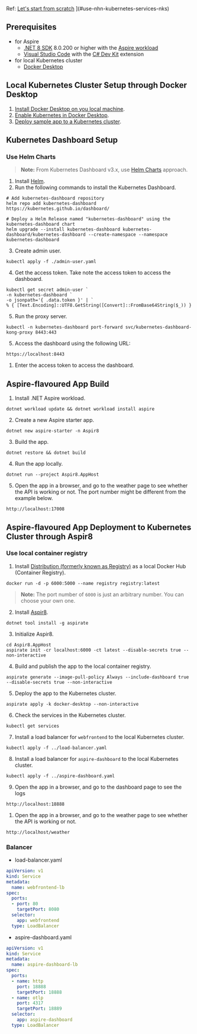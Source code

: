 
Ref: [Let's start from scratch](https://github.com/devkimchi/aspir8-from-scratch)
](#use-nhn-kubernetes-services-nks)

## Prerequisites

- for Aspire
  - [.NET 8 SDK](https://dotnet.microsoft.com/en-us/download/dotnet/8.0) 8.0.200 or higher with the [Aspire workload](https://learn.microsoft.com/dotnet/aspire/fundamentals/setup-tooling?tabs=dotnet-cli)
  - [Visual Studio Code](https://code.visualstudio.com/) with the [C# Dev Kit](https://marketplace.visualstudio.com/items?itemName=ms-dotnettools.csdevkit) extension
- for local Kubernetes cluster
  - [Docker Desktop](https://www.docker.com/products/docker-desktop/)

## Local Kubernetes Cluster Setup through Docker Desktop

1. [Install Docker Desktop on you local machine](https://docs.docker.com/desktop/install/mac-install/).
1. [Enable Kubernetes in Docker Desktop](https://docs.docker.com/desktop/kubernetes/).
1. [Deploy sample app to a Kubernetes cluster](https://docs.docker.com/get-started/kube-deploy/).

## Kubernetes Dashboard Setup

### Use Helm Charts

> **Note:** From Kubernetes Dashboard v3.x, use [Helm Charts](https://artifacthub.io/packages/helm/k8s-dashboard/kubernetes-dashboard) approach.

1. Install [Helm](https://helm.sh/docs/intro/install/).
2. Run the following commands to install the Kubernetes Dashboard.
```pwsh
# Add kubernetes-dashboard repository
helm repo add kubernetes-dashboard https://kubernetes.github.io/dashboard/

# Deploy a Helm Release named "kubernetes-dashboard" using the kubernetes-dashboard chart
helm upgrade --install kubernetes-dashboard kubernetes-dashboard/kubernetes-dashboard --create-namespace --namespace kubernetes-dashboard
```

3. Create admin user.
```pwsh
kubectl apply -f ./admin-user.yaml
```

4. Get the access token. Take note the access token to access the dashboard.
```pwsh
kubectl get secret admin-user `
-n kubernetes-dashboard `
-o jsonpath='{ .data.token }' | `
% { [Text.Encoding]::UTF8.GetString([Convert]::FromBase64String($_)) }
```

5. Run the proxy server.
```pwsh
kubectl -n kubernetes-dashboard port-forward svc/kubernetes-dashboard-kong-proxy 8443:443
```

5. Access the dashboard using the following URL:
```text
https://localhost:8443
```

1. Enter the access token to access the dashboard.
## Aspire-flavoured App Build

1. Install .NET Aspire workload.
```pwsh
dotnet workload update && dotnet workload install aspire
```

2. Create a new Aspire starter app.
```pwsh
dotnet new aspire-starter -n Aspir8
```

3. Build the app.
```pwsh
dotnet restore && dotnet build
```

4. Run the app locally.
```pwsh
dotnet run --project Aspir8.AppHost
```

5. Open the app in a browser, and go to the weather page to see whether the API is working or not. The port number might be different from the example below.
```text
http://localhost:17008
```

## Aspire-flavoured App Deployment to Kubernetes Cluster through Aspir8

### Use local container registry

1. Install [Distribution (formerly known as Registry)](https://github.com/distribution/distribution) as a local Docker Hub (Container Registry).
```pwsh
docker run -d -p 6000:5000 --name registry registry:latest
```

   > **Note:** The port number of `6000` is just an arbitrary number. You can choose your own one.

2. Install [Aspir8](https://github.com/prom3theu5/aspirational-manifests).
```pwsh
dotnet tool install -g aspirate
```

3. Initialize Aspir8.
```pwsh
cd Aspir8.AppHost
aspirate init -cr localhost:6000 -ct latest --disable-secrets true --non-interactive
```

4. Build and publish the app to the local container registry.
```pwsh
aspirate generate --image-pull-policy Always --include-dashboard true --disable-secrets true --non-interactive
```

5. Deploy the app to the Kubernetes cluster.
```pwsh
aspirate apply -k docker-desktop --non-interactive
```

6. Check the services in the Kubernetes cluster.
```pwsh
kubectl get services
```

7. Install a load balancer for `webfrontend` to the local Kubernetes cluster.
```pwsh
kubectl apply -f ../load-balancer.yaml
```

8. Install a load balancer for `aspire-dashboard` to the local Kubernetes cluster.
```pwsh
kubectl apply -f ../aspire-dashboard.yaml
```

9. Open the app in a browser, and go to the dashboard page to see the logs
```text
http://localhost:18888
```

1. Open the app in a browser, and go to the weather page to see whether the API is working or not.
```text
http://localhost/weather
```

### Balancer

- load-balancer.yaml
```yaml 
apiVersion: v1
kind: Service
metadata:
  name: webfrontend-lb
spec:
  ports:
  - port: 80
    targetPort: 8080
  selector:
    app: webfrontend
  type: LoadBalancer
```

- aspire-dashboard.yaml
```yaml
apiVersion: v1
kind: Service
metadata:
  name: aspire-dashboard-lb
spec:
  ports:
  - name: http
    port: 18888
    targetPort: 18888
  - name: otlp
    port: 4317
    targetPort: 18889
  selector:
    app: aspire-dashboard
  type: LoadBalancer
```

